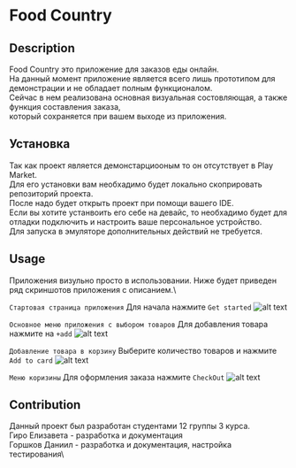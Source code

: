 # Food Country

## Description 
Food Country это приложение для заказов еды онлайн.\
На данный момент приложение является всего лишь прототипом для демонстрации и не обладает полным функционалом.\
Сейчас в нем реализована основная визуальная состовляющая, а также функция составления заказа, \
который сохраняется при вашем выходе из приложения.

## Установка
Так как проект является демонстарциооным то он отсутствует в Play Market.\
Для его установки вам необхадимо будет локально скоприровать репозиторий проекта.\
После надо будет открыть проект при помощи вашего IDE.\
Если вы хотите устанвоить  его себе на девайс, то необхадимо будет для отладки подключить и настроить ваше персональное устройство.\
Для запуска в эмуляторе дополнительных действий не требуется.

## Usage
Приложения визульно просто в использовании. Ниже будет приведен ряд скриншотов приложения с описанием.\


`Стартовая страница приложения`
Для начала нажмите `Get started`
![alt text](project/examples/img1.jpg)

`Основное меню приложения с выбором товаров`
Для добавления товара нажмите на `+add` 
![alt text](project/examples/img2.jpg)

`Добавление товара в корзину`
Выберите количество товаров и нажмите `Add to card`
![alt text](project/examples/img3.jpg)

`Меню коризины`
Для оформления заказа нажмите `CheckOut`
![alt text](project/examples/img4.jpg)

## Contribution

Данный проект был разработан студентами 12 группы 3 курса.\
Гиро Елизавета - разработка и документация\
Горшков Даниил - разработка и документация, настройка тестирования\


